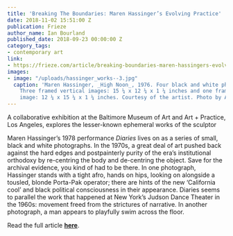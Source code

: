 ```yaml
---
title: 'Breaking The Boundaries: Maren Hassinger’s Evolving Practice'
date: 2018-11-02 15:51:00 Z
publication: Frieze
author_name: Ian Bourland
published_date: 2018-09-23 00:00:00 Z
category_tags:
- contemporary art
link:
- https://frieze.com/article/breaking-boundaries-maren-hassingers-evolving-practice
images:
- image: "/uploads/hassinger_works--3.jpg"
  caption: 'Maren Hassinger, _High Noon_, 1976. Four black and white photographs.
    Three framed vertical images: 15 ¼ x 12 ¼ x 1 ¼ inches and one framed horizontal
    image: 12 ¼ x 15 ¼ x 1 ¼ inches. Courtesy of the artist. Photo by Adam Avila.'
---
```


A collaborative exhibition at the Baltimore Museum of Art and Art + Practice, Los Angeles, explores the lesser-known ephemeral works of the sculptor

Maren Hassinger’s 1978 performance _Diaries_ lives on as a series of small, black and white photographs. In the 1970s, a great deal of art pushed back against the hard edges and postpainterly purity of the era’s institutional orthodoxy by re-centring the body and de-centring the object. Save for the archival evidence, you kind of had to be there. In one photograph, Hassinger stands with a tight afro, hands on hips, looking on alongside a tousled, blonde Porta-Pak operator; there are hints of the new ‘California cool’ and black political consciousness in their appearance. Diaries seems to parallel the work that happened at New York’s Judson Dance Theater in the 1960s: movement freed from the strictures of narrative. In another photograph, a man appears to playfully swim across the floor.

Read the full article **[here](https://frieze.com/article/breaking-boundaries-maren-hassingers-evolving-practice)**.